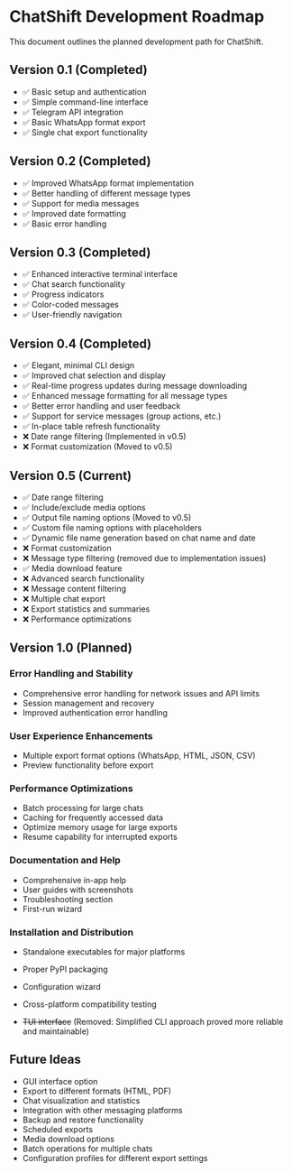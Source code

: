 # ChatShift Development Roadmap

This document outlines the planned development path for ChatShift.

## Version 0.1 (Completed)
- ✅ Basic setup and authentication
- ✅ Simple command-line interface
- ✅ Telegram API integration
- ✅ Basic WhatsApp format export
- ✅ Single chat export functionality

## Version 0.2 (Completed)
- ✅ Improved WhatsApp format implementation
- ✅ Better handling of different message types
- ✅ Support for media messages
- ✅ Improved date formatting
- ✅ Basic error handling

## Version 0.3 (Completed)
- ✅ Enhanced interactive terminal interface
- ✅ Chat search functionality
- ✅ Progress indicators
- ✅ Color-coded messages
- ✅ User-friendly navigation

## Version 0.4 (Completed)
- ✅ Elegant, minimal CLI design
- ✅ Improved chat selection and display
- ✅ Real-time progress updates during message downloading
- ✅ Enhanced message formatting for all message types
- ✅ Better error handling and user feedback
- ✅ Support for service messages (group actions, etc.)
- ✅ In-place table refresh functionality
- ❌ Date range filtering (Implemented in v0.5)
- ❌ Format customization (Moved to v0.5)

## Version 0.5 (Current)
- ✅ Date range filtering
- ✅ Include/exclude media options
- ✅ Output file naming options (Moved to v0.5)
- ✅ Custom file naming options with placeholders
- ✅ Dynamic file name generation based on chat name and date
- ❌ Format customization
- ❌ Message type filtering (removed due to implementation issues)
- ✅ Media download feature
- ❌ Advanced search functionality
- ❌ Message content filtering
- ❌ Multiple chat export
- ❌ Export statistics and summaries
- ❌ Performance optimizations

## Version 1.0 (Planned)
### Error Handling and Stability
- Comprehensive error handling for network issues and API limits
- Session management and recovery
- Improved authentication error handling

### User Experience Enhancements
- Multiple export format options (WhatsApp, HTML, JSON, CSV)
- Preview functionality before export

### Performance Optimizations
- Batch processing for large chats
- Caching for frequently accessed data
- Optimize memory usage for large exports
- Resume capability for interrupted exports

### Documentation and Help
- Comprehensive in-app help
- User guides with screenshots
- Troubleshooting section
- First-run wizard

### Installation and Distribution
- Standalone executables for major platforms
- Proper PyPI packaging
- Configuration wizard
- Cross-platform compatibility testing

- ~~TUI interface~~ (Removed: Simplified CLI approach proved more reliable and maintainable)

## Future Ideas
- GUI interface option
- Export to different formats (HTML, PDF)
- Chat visualization and statistics
- Integration with other messaging platforms
- Backup and restore functionality
- Scheduled exports
- Media download options
- Batch operations for multiple chats
- Configuration profiles for different export settings
